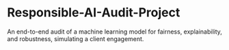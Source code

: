 # Responsible-AI-Audit-Project
An end-to-end audit of a machine learning model for fairness, explainability, and robustness, simulating a client engagement.

